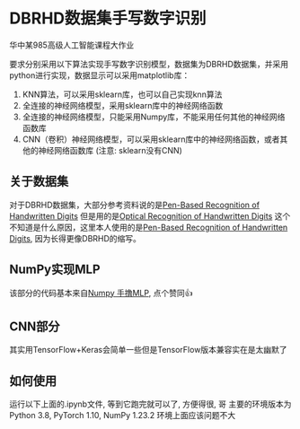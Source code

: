 # DBRHD数据集手写数字识别

华中某985高级人工智能课程大作业

要求分别采用以下算法实现手写数字识别模型，数据集为DBRHD数据集，并采用python进行实现，数据显示可以采用matplotlib库：
1. KNN算法，可以采用sklearn库，也可以自己实现knn算法
2. 全连接的神经网络模型，采用sklearn库中的神经网络函数
3. 全连接的神经网络模型，只能采用Numpy库，不能采用任何其他的神经网络函数库
4. CNN（卷积）神经网络模型，可以采用sklearn库中的神经网络函数，或者其他的神经网络函数库 (注意: sklearn没有CNN)

## 关于数据集
对于DBRHD数据集，大部分参考资料说的是[Pen-Based Recognition of Handwritten Digits](https://archive.ics.uci.edu/dataset/81/pen+based+recognition+of+handwritten+digits)
但是用的是[Optical Recognition of Handwritten Digits](https://archive.ics.uci.edu/dataset/80/optical+recognition+of+handwritten+digits)
这个不知道是什么原因，这里本人使用的是[Pen-Based Recognition of Handwritten Digits](https://archive.ics.uci.edu/dataset/81/pen+based+recognition+of+handwritten+digits), 因为长得更像DBRHD的缩写。

## NumPy实现MLP
该部分的代码基本来自[Numpy 手撸MLP](https://zhuanlan.zhihu.com/p/501743440), 点个赞同👍

## CNN部分
其实用TensorFlow+Keras会简单一些但是TensorFlow版本兼容实在是太幽默了

## 如何使用
运行以下上面的.ipynb文件, 等到它跑完就可以了, 方便得很, 哥
主要的环境版本为 Python 3.8, PyTorch 1.10, NumPy 1.23.2
环境上面应该问题不大


